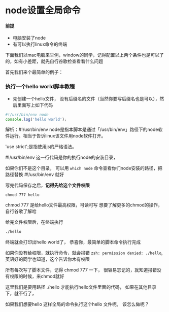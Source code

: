 # node设置全局命令

#### 前提

- 电脑安装了node
- 有可以执行linux命令的终端

下面我们以mac电脑来举例，window的同学，记得配置以上两个条件也是可以了的，如有小差距，就先自行谷歌检查看看什么问题

首先我们来个最简单的例子：

### 执行一个hello world脚本教程

- 先创建一个hello文件， 没有后缀名的文件（当然你要写后缀名也是可以），然后里面写上如下代码

```js
#!/usr/bin/env node
console.log('hello world');
```

解析：#!/usr/bin/env node是指本脚本是通过「/usr/bin/env」路径下的node软件运行。相当于告诉linux该文件用node软件打开。

'use strict';是指使用js的严格语法。

#!/usr/bin/env  这一行代码是你的执行node的安装目录，

如果你们不是这个目录， 可以用 `which node` 命令查看你们node安装的路径，把路径替换 #!/usr/bin/env 就好

写完代码保存之后，**记得先给这个文件权限**

```
chmod 777 hello
```
chmod 777 是给hello文件最高权限，可读可写 想要了解更多的chmod的操作，自行谷歌了解哈


给完文件权限后，在终端执行

```sh
./hello
```

终端就会打印出hello world了， 恭喜你，最简单的脚本命令执行完成

如果你没有给权限，就执行命令，就会报错 `zsh: permission denied: ./hello`, 英语好的同学也知道，这个告诉你木有权限

所有每次写了脚本文件，记得 chmod 777 一下， 很容易忘记的，就知道报错没有权限的时候，来chmod就好

这里我们是要用路径 ./hello 才能执行hello文件里面的代码， 如果在其他目录下，就不行了，

如果我们想要hello 这样全局的命令执行这个hello 文件呢， 该怎么做呢？






